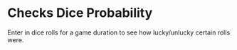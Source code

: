 # Checks Dice Probability

Enter in dice rolls for a game duration to see how lucky/unlucky certain rolls were.

